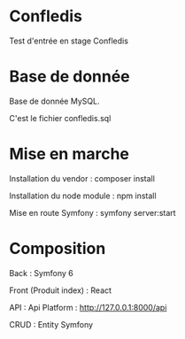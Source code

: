 # Confledis
Test d'entrée en stage Confledis

# Base de donnée
Base de donnée MySQL.

C'est le fichier confledis.sql

# Mise en marche

Installation du vendor : composer install

Installation du node module : npm install

Mise en route Symfony : symfony server:start

# Composition

Back : Symfony 6

Front (Produit index) : React

API : Api Platform : http://127.0.0.1:8000/api

CRUD : Entity Symfony